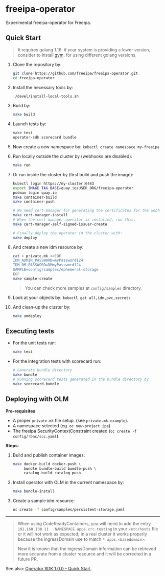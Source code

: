 # freeipa-operator

Experimental freeipa-operator for Freeipa.

## Quick Start

> It requires golang 1.16; if your system is providing a lower
> version, consider to install [gvm](https://github.com/moovweb/gvm#installing).
> for using different golang versions.

1. Clone the repository by:

   ```sh
   git clone https://github.com/freeipa/freeipa-operator.git
   cd freeipa-operator
   ```

1. Install the necessary tools by:

   ```sh
   ./devel/install-local-tools.sh
   ```

1. Build by:

   ```sh
   make build
   ```

1. Launch tests by:

   ```sh
   make test
   operator-sdk scorecard bundle
   ```

1. Now create a new namespace by: `kubectl create namespace my-freeipa`

1. Run locally outside the cluster by (webhooks are disabled):

   ```sh
   make run
   ```

1. Or run inside the cluster by (first build and push the image):

   ```sh
   kubectl login https://my-cluster:6443
   export IMAGE_TAG_BASE=quay.io/USER_ORG/freeipa-operator
   podman login quay.io
   make container-build
   make container-push

   # We need cert-manager for generating the certificates for the webhooks
   make cert-manager-install
   # When the cert-manager operator is installed, run this:
   make cert-manager-self-signed-issuer-create

   # Finally deploy the operator in the cluster with:
   make deploy
   ```

1. And create a new idm resource by:

   ```sh
   cat > private.mk <<EOF
   IDM_ADMIN_PASSWORD=myPassword124
   IDM_DM_PASSWORD=DMmyPassword124
   SAMPLE=config/samples/ephemeral-storage
   EOF
   make sample-create
   ```

   > You can check more samples at `config/samples` directory.

1. Look at your objects by: `kubectl get all,idm,pvc,secrets`

1. And clean-up the cluster by:

   ```sh
   make undeploy
   ```

## Executing tests

- For the unit tests run:

  ```sh
  make test
  ```

- For the integration tests with scorecard run:

  ```sh
  # Generate bundle directory
  make bundle
  # Running scorecard tests generated in the bundle directory by
  make scorecard-bundle
  ```

## Deploying with OLM

**Pre-requisites**:

- A proper `private.mk` file setup. (see `private.mk.example`).
- A namespace selected (eg. `oc new-project ipa`).
- The freeipa SecurityContextConstraint created (`oc create -f config/rbac/scc.yaml`).

**Steps**:

1. Build and publish container images:

   ```sh
   make docker-build docker-push \
        bundle bundle-build bundle-push \
        catalog-build catalog-push
   ```

1. Install operator with OLM in the current namespace by:

   ```sh
   make bundle-install
   ```

1. Create a sample idm resource:

   ```sh
   oc create -f config/samples/persistent-storage.yaml
   ```

----

<!-- TODO When the read of ingresDomain is implemented, remove the
          block below. -->

> When using CodeReadyContainers, you will need to add the entry
> `192.168.130.11   NAMESPACE.apps.crc.testing` to your `/etc/hosts` file
> or it will not work as expected; in a real cluster it works
> properly because the ingressDomain use to match `*.apps.<basedomain>`.
>
> Now it is known that the ingressDomain information can be retrieved more
> accurate from a cluster resource and it will be corrected in a future PR.

See also: [Operator SDK 1.0.0 - Quick Start](https://sdk.operatorframework.io/docs/building-operators/golang/quickstart/).
